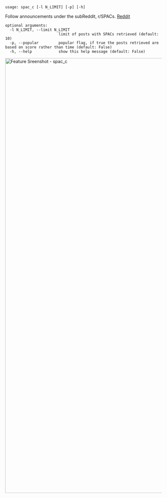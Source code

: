 ```
usage: spac_c [-l N_LIMIT] [-p] [-h]
```

Follow announcements under the subReddit, r/SPACs. [Reddit](https;//reddit.com)
```
optional arguments:
  -l N_LIMIT, --limit N_LIMIT
                        limit of posts with SPACs retrieved (default: 10)
  -p, --popular         popular flag, if true the posts retrieved are based on score rather than time (default: False)
  -h, --help            show this help message (default: False)
```

<img width="1400" alt="Feature Sreenshot - spac_c" src="https://user-images.githubusercontent.com/25267873/108920571-c8891e00-762c-11eb-8da8-e2b775bc7109.png">
